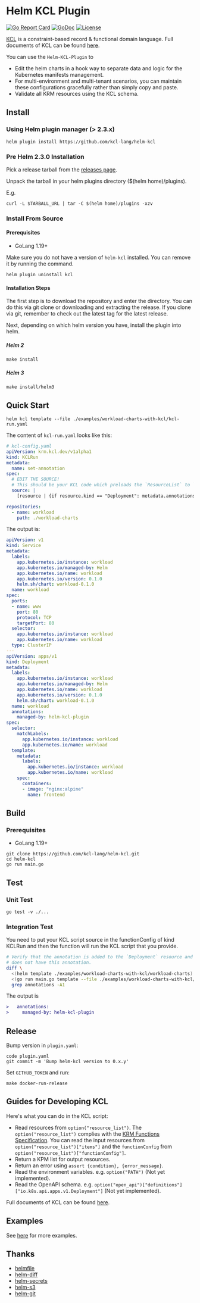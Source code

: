# Helm KCL Plugin

[![Go Report Card](https://goreportcard.com/badge/github.com/kcl-lang/helm-kcl)](https://goreportcard.com/report/github.com/kcl-lang/helm-kcl)
[![GoDoc](https://godoc.org/github.com/kcl-lang/helm-kcl?status.svg)](https://godoc.org/github.com/kcl-lang/helm-kcl)
[![License](https://img.shields.io/badge/License-Apache%202.0-blue.svg)](https://github.com/kcl-lang/helm-kcl/blob/main/LICENSE)

[KCL](https://github.com/KusionStack/kcl) is a constraint-based record & functional domain language. Full documents of KCL can be found [here](https://kcl-lang.io/).

You can use the `Helm-KCL-Plugin` to

+ Edit the helm charts in a hook way to separate data and logic for the Kubernetes manifests management.
+ For multi-environment and multi-tenant scenarios, you can maintain these configurations gracefully rather than simply copy and paste.
+ Validate all KRM resources using the KCL schema.

## Install

### Using Helm plugin manager (> 2.3.x)

```shell
helm plugin install https://github.com/kcl-lang/helm-kcl
```

### Pre Helm 2.3.0 Installation

Pick a release tarball from the [releases page](https://github.com/kcl-lang/helm-kcl/releases).

Unpack the tarball in your helm plugins directory ($(helm home)/plugins).

E.g.

```shell
curl -L $TARBALL_URL | tar -C $(helm home)/plugins -xzv
```

### Install From Source

#### Prerequisites

+ GoLang 1.19+

Make sure you do not have a version of `helm-kcl` installed. You can remove it by running the command.

```shell
helm plugin uninstall kcl
```

#### Installation Steps

The first step is to download the repository and enter the directory. You can do this via git clone or downloading and extracting the release. If you clone via git, remember to check out the latest tag for the latest release.

Next, depending on which helm version you have, install the plugin into helm.

##### Helm 2

```shell
make install
```

##### Helm 3

```shell
make install/helm3
```

## Quick Start

```shell
helm kcl template --file ./examples/workload-charts-with-kcl/kcl-run.yaml
```

The content of `kcl-run.yaml` looks like this:

```yaml
# kcl-config.yaml
apiVersion: krm.kcl.dev/v1alpha1
kind: KCLRun
metadata:
  name: set-annotation
spec:
  # EDIT THE SOURCE!
  # This should be your KCL code which preloads the `ResourceList` to `option("resource_list")
  source: |
    [resource | {if resource.kind == "Deployment": metadata.annotations: {"managed-by" = "helm-kcl-plugin"}} for resource in option("resource_list").items]

repositories:
  - name: workload
    path: ./workload-charts
```

The output is:

```yaml
apiVersion: v1
kind: Service
metadata:
  labels:
    app.kubernetes.io/instance: workload
    app.kubernetes.io/managed-by: Helm
    app.kubernetes.io/name: workload
    app.kubernetes.io/version: 0.1.0
    helm.sh/chart: workload-0.1.0
  name: workload
spec:
  ports:
  - name: www
    port: 80
    protocol: TCP
    targetPort: 80
  selector:
    app.kubernetes.io/instance: workload
    app.kubernetes.io/name: workload
  type: ClusterIP
---
apiVersion: apps/v1
kind: Deployment
metadata:
  labels:
    app.kubernetes.io/instance: workload
    app.kubernetes.io/managed-by: Helm
    app.kubernetes.io/name: workload
    app.kubernetes.io/version: 0.1.0
    helm.sh/chart: workload-0.1.0
  name: workload
  annotations:
    managed-by: helm-kcl-plugin
spec:
  selector:
    matchLabels:
      app.kubernetes.io/instance: workload
      app.kubernetes.io/name: workload
  template:
    metadata:
      labels:
        app.kubernetes.io/instance: workload
        app.kubernetes.io/name: workload
    spec:
      containers:
      - image: "nginx:alpine"
        name: frontend
```

## Build

### Prerequisites

+ GoLang 1.19+

```shell
git clone https://github.com/kcl-lang/helm-kcl.git
cd helm-kcl
go run main.go
```

## Test

### Unit Test

```shell
go test -v ./...
```

### Integration Test

You need to put your KCL script source in the functionConfig of kind KCLRun and then the function will run the KCL script that you provide.

```bash
# Verify that the annotation is added to the `Deployment` resource and the other resource `Service` 
# does not have this annotation.
diff \
  <(helm template ./examples/workload-charts-with-kcl/workload-charts) \
  <(go run main.go template --file ./examples/workload-charts-with-kcl/kcl-run.yaml) |\
  grep annotations -A1
```

The output is

```diff
>   annotations:
>     managed-by: helm-kcl-plugin
```

## Release

Bump version in `plugin.yaml`:

```shell
code plugin.yaml
git commit -m 'Bump helm-kcl version to 0.x.y'
```

Set `GITHUB_TOKEN` and run:

```shell
make docker-run-release
```

## Guides for Developing KCL

Here's what you can do in the KCL script:

+ Read resources from `option("resource_list")`. The `option("resource_list")` complies with the [KRM Functions Specification](https://kpt.dev/book/05-developing-functions/01-functions-specification). You can read the input resources from `option("resource_list")["items"]` and the `functionConfig` from `option("resource_list")["functionConfig"]`.
+ Return a KPM list for output resources.
+ Return an error using `assert {condition}, {error_message}`.
+ Read the environment variables. e.g. `option("PATH")` (Not yet implemented).
+ Read the OpenAPI schema. e.g. `option("open_api")["definitions"]["io.k8s.api.apps.v1.Deployment"]` (Not yet implemented).

Full documents of KCL can be found [here](https://kcl-lang.io/).

## Examples

See [here](https://kcl-lang.io/krm-kcl/tree/main/examples) for more examples.

## Thanks

+ [helmfile](https://github.com/helmfile/helmfile)
+ [helm-diff](https://github.com/databus23/helm-diff)
+ [helm-secrets](https://github.com/jkroepke/helm-secrets)
+ [helm-s3](https://github.com/hypnoglow/helm-s3)
+ [helm-git](https://github.com/aslafy-z/helm-git)
